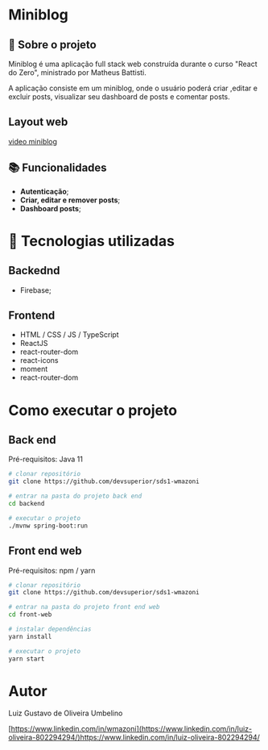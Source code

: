 # Miniblog
<!-- license --> 

## :memo:  Sobre o projeto

<!-- https://wmazoni-sds1.netlify.app -->

Miniblog é uma aplicação full stack web construída durante o curso "React do Zero", ministrado por Matheus Battisti.

A aplicação consiste em um miniblog, onde o usuário poderá criar ,editar e excluir posts, visualizar seu dashboard de posts e comentar posts.

<!--## Layout mobile
![Mobile 1](https://github.com/acenelio/assets/raw/main/sds1/mobile1.png) ![Mobile 2](https://github.com/acenelio/assets/raw/main/sds1/mobile2.png)
-->

## Layout web
[video miniblog](https://github.com/luizgustavoou/Miniblog/assets/89609312/2eae513a-ed78-4a62-b044-b7ae4c9a5143)

<!--
## Modelo conceitual
![Modelo Conceitual](https://github.com/acenelio/assets/raw/main/sds1/modelo-conceitual.png)
-->
## :books: Funcionalidades
* <b>Autenticação</b>;
* <b>Criar, editar e remover posts</b>;
* <b>Dashboard posts</b>;
  
# :wrench: Tecnologias utilizadas
## Backednd
* Firebase;
## Frontend
* HTML / CSS / JS / TypeScript
* ReactJS
* react-router-dom
* react-icons
* moment
* react-router-dom
<!--## Implantação em produção
- Back end: Heroku
- Front end web: Netlify
- Banco de dados: Postgresql -->

# Como executar o projeto

## Back end
Pré-requisitos: Java 11

```bash
# clonar repositório
git clone https://github.com/devsuperior/sds1-wmazoni

# entrar na pasta do projeto back end
cd backend

# executar o projeto
./mvnw spring-boot:run
```

## Front end web
Pré-requisitos: npm / yarn

```bash
# clonar repositório
git clone https://github.com/devsuperior/sds1-wmazoni

# entrar na pasta do projeto front end web
cd front-web

# instalar dependências
yarn install

# executar o projeto
yarn start
```

# Autor

Luiz Gustavo de Oliveira Umbelino

[https://www.linkedin.com/in/wmazoni](https://www.linkedin.com/in/luiz-oliveira-802294294/)https://www.linkedin.com/in/luiz-oliveira-802294294/

